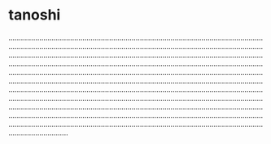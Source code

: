 # tanoshi

.................................................................................................................................................................................................................................................................................................................................................................................................................................................................................................................................................................................................................................................................................................................................................................................................................................................................................................................................................................................................................................................................................................................................................................................................................................................................................................................................................................................................................................................